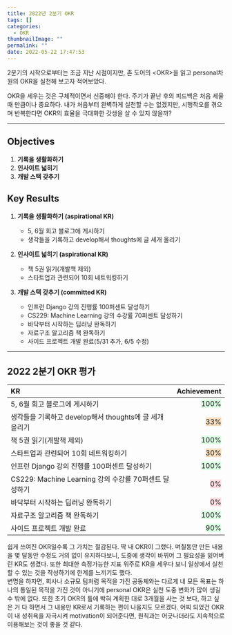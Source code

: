 ```yaml
---
title: 2022년 2분기 OKR
tags: []
categories:
  - OKR
thumbnailImage: ""
permalink: ""
date: 2022-05-22 17:47:53
---
```


<!-- toc -->

2분기의 시작으로부터는 조금 지난 시점이지만, 존 도어의 &lt;OKR&gt;을 읽고 personal차원의 OKR을 실천해 보고자 적어보았다.

OKR을 세우는 것은 구체적이면서 신중해야 한다. 주기가 끝난 후의 피드백은 처음 세울 때 만큼이나 중요하다.
내가 처음부터 완벽하게 실천할 수는 없겠지만, 시행착오를 겪으며 반복한다면 OKR의 효율을 극대화한 갓생을 살 수 있지 않을까?

---

## Objectives

1. **기록을 생활화하기**
1. **인사이트 넓히기**
1. **개발 스택 갖추기**

## Key Results

1. **기록을 생활화하기 (aspirational KR)**

   - 5, 6월 회고 블로그에 게시하기
   - 생각들을 기록하고 develop해서 thoughts에 글 세개 올리기

1. **인사이트 넓히기 (aspirational KR)**
   - 책 5권 읽기(개발책 제외)
   - 스타트업과 관련되어 10회 네트워킹하기
1. **개발 스택 갖추기 (committed KR)**
   - 인프런 Django 강의 진행률 100퍼센트 달성하기
   - CS229: Machine Learning 강의 수강률 70퍼센트 달성하기
   - 바닥부터 시작하는 딥러닝 완독하기
   - 자료구조 알고리즘 책 완독하기
   - 사이드 프로젝트 개발 완료(5/31 추가, 6/5 수정)

---

## 2022 2분기 OKR 평가

| KR                                                      |                                          Achievement |
| :------------------------------------------------------ | ---------------------------------------------------: |
| 5, 6월 회고 블로그에 게시하기                           | <span style="background-color: #dcffe4">100% </span> |
| 생각들을 기록하고 develop해서 thoughts에 글 세개 올리기 |  <span style="background-color: #f7ddbe"> 33%</span> |
| 책 5권 읽기(개발책 제외)                                |  <span style="background-color: #dcffe4">100%</span> |
| 스타트업과 관련되어 10회 네트워킹하기                   |   <span style="background-color: #f7ddbe">30%</span> |
| 인프런 Django 강의 진행률 100퍼센트 달성하기            | <span style="background-color: #dcffe4"> 100%</span> |
| CS229: Machine Learning 강의 수강률 70퍼센트 달성하기   |    <span style="background-color: #ffdce0">0%</span> |
| 바닥부터 시작하는 딥러닝 완독하기                       |    <span style="background-color: #ffdce0">0%</span> |
| 자료구조 알고리즘 책 완독하기                           |  <span style="background-color: #dcffe4">100%</span> |
| 사이드 프로젝트 개발 완료                               |   <span style="background-color: #dcffe4">90%</span> |

쉽게 쓰여진 OKR일수록 그 가치는 절감된다. 딱 내 OKR이 그랬다. 며칠동안 만든 내용을 몇 달동안 수정도 거의 없이 유지하다보니, 도중에 생각이 바뀌어 그 필요성을 잃어버린 KR도 생겼다. 또한 최대한 측정가능한 지표 위주로 KR을 세우다 보니 일상에서 실천할 수 있는 것을 작성하기에 한계를 느끼기도 했다.  
변명을 하자면, 회사나 소규모 팀처럼 목적을 가진 공동체와는 다르게 내 모든 목표는 하나의 통일된 목적을 가진 것이 아니기에 personal OKR은 실천 도중 변화가 많이 생길 수 밖에 없다. 또한 초기 OKR의 틀에 박혀 계획한 대로 3개월을 사는 것 보다, 하고 싶은 거 다 하면서 그 내용만 KR로서 기록하는 편이 나을지도 모르겠다. 어찌 되었건 OKR이 내 성취욕을 자극시켜 motivation이 되어준다면, 원칙과는 어긋나더라도 지속적으로 이용해보는 것이 좋을 것 같다.
